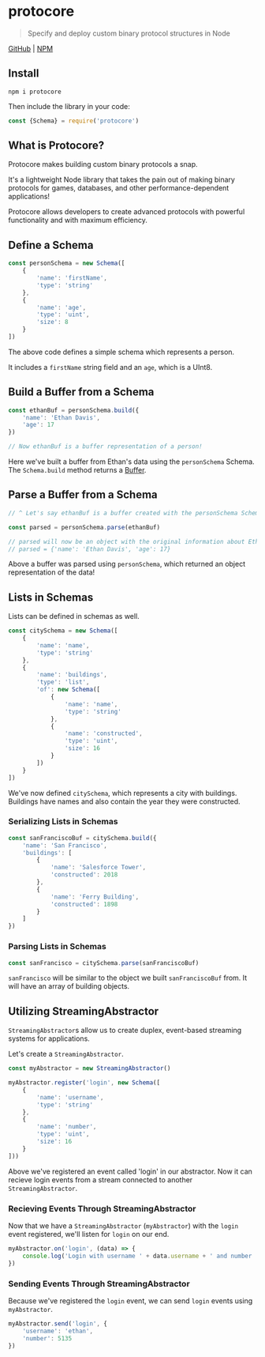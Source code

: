 # protocore
> Specify and deploy custom binary protocol structures in Node

[GitHub](https://github.com/ethanent/protocore) | [NPM](https://www.npmjs.com/package/protocore)

## Install

```
npm i protocore
```

Then include the library in your code:

```js
const {Schema} = require('protocore')
```

## What is Protocore?

Protocore makes building custom binary protocols a snap.

It's a lightweight Node library that takes the pain out of making binary protocols for games, databases, and other performance-dependent applications!

Protocore allows developers to create advanced protocols with powerful functionality and with maximum efficiency.

## Define a Schema

```js
const personSchema = new Schema([
	{
		'name': 'firstName',
		'type': 'string'
	},
	{
		'name': 'age',
		'type': 'uint',
		'size': 8
	}
])
```

The above code defines a simple schema which represents a person.

It includes a `firstName` string field and an `age`, which is a UInt8.

## Build a Buffer from a Schema

```js
const ethanBuf = personSchema.build({
	'name': 'Ethan Davis',
	'age': 17
})

// Now ethanBuf is a buffer representation of a person!
```

Here we've built a buffer from Ethan's data using the `personSchema` Schema. The `Schema.build` method returns a [Buffer](https://nodejs.org/api/buffer.html).

## Parse a Buffer from a Schema

```js
// ^ Let's say ethanBuf is a buffer created with the personSchema Schema

const parsed = personSchema.parse(ethanBuf)

// parsed will now be an object with the original information about Ethan!
// parsed = {'name': 'Ethan Davis', 'age': 17}
```

Above a buffer was parsed using `personSchema`, which returned an object representation of the data!

## Lists in Schemas

Lists can be defined in schemas as well.

```js
const citySchema = new Schema([
	{
		'name': 'name',
		'type': 'string'
	},
	{
		'name': 'buildings',
		'type': 'list',
		'of': new Schema([
			{
				'name': 'name',
				'type': 'string'
			},
			{
				'name': 'constructed',
				'type': 'uint',
				'size': 16
			}
		])
	}
])
```

We've now defined `citySchema`, which represents a city with buildings. Buildings have names and also contain the year they were constructed.

### Serializing Lists in Schemas

```js
const sanFranciscoBuf = citySchema.build({
	'name': 'San Francisco',
	'buildings': [
		{
			'name': 'Salesforce Tower',
			'constructed': 2018
		},
		{
			'name': 'Ferry Building',
			'constructed': 1898
		}
	]
})
```

### Parsing Lists in Schemas

```js
const sanFrancisco = citySchema.parse(sanFranciscoBuf)
```

`sanFrancisco` will be similar to the object we built `sanFranciscoBuf` from. It will have an array of building objects.


## Utilizing StreamingAbstractor

`StreamingAbstractor`s allow us to create duplex, event-based streaming systems for applications.

Let's create a `StreamingAbstractor`.

```js
const myAbstractor = new StreamingAbstractor()

myAbstractor.register('login', new Schema([
	{
		'name': 'username',
		'type': 'string'
	},
	{
		'name': 'number',
		'type': 'uint',
		'size': 16
	}
]))
```

Above we've registered an event called 'login' in our abstractor. Now it can recieve login events from a stream connected to another `StreamingAbstractor`.

### Recieving Events Through StreamingAbstractor

Now that we have a `StreamingAbstractor` (`myAbstractor`) with the `login` event registered, we'll listen for `login` on our end.

```js
myAbstractor.on('login', (data) => {
	console.log('Login with username ' + data.username + ' and number ' + data.number + '.')
})
```

### Sending Events Through StreamingAbstractor

Because we've registered the `login` event, we can send `login` events using `myAbstractor`.

```js
myAbstractor.send('login', {
	'username': 'ethan',
	'number': 5135
})
```